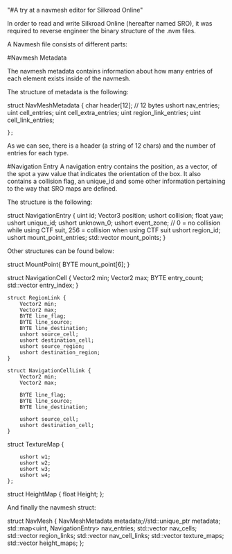 "#A try at a navmesh editor for Silkroad Online" 

In order to read and write Silkroad Online (hereafter named SRO), it was required to reverse engineer the binary structure of the .nvm files.


A Navmesh file consists of different parts:

#Navmesh Metadata

The navmesh metadata contains information about how many entries of each element exists inside of the navmesh.

The structure of metadata is the following:

struct NavMeshMetadata {
		char header[12]; // 12 bytes
		ushort nav_entries;
		uint cell_entries;
		uint cell_extra_entries;
		uint region_link_entries;
		uint cell_link_entries;

	};
  
  As we can see, there is a header (a string of 12 chars) and the number of entries for each type.
  
  
#Navigation Entry
  A navigation entry contains the position, as a vector, of the spot a yaw value that indicates the orientation of the box.
  It also contains a collision flag, an unique_id and some other information pertaining to the way that SRO maps are defined.
  
  The structure is the following:
  
  struct NavigationEntry {
		uint id;
		Vector3 position;
		ushort collision;
		float yaw;
		ushort unique_id;
		ushort unknown_0;
		ushort event_zone; // 0 = no collision while using CTF suit, 256 = collision when using CTF suit
		ushort region_id;
		ushort mount_point_entries;
		std::vector<MountPoint> mount_points;
	}
  
  
  Other structures can be found below:
  
  struct MountPoint{
		BYTE mount_point[6];
	}
  
  struct NavigationCell {
		Vector2 min;
		Vector2 max;
		BYTE entry_count;
		std::vector<ushort> entry_index;
	}

	struct RegionLink {
		Vector2 min;
		Vector2 max;
		BYTE line_flag;
		BYTE line_source;
		BYTE line_destination;
		ushort source_cell;
		ushort destination_cell;
		ushort source_region;
		ushort destination_region;
	}

	struct NavigationCellLink {
		Vector2 min;
		Vector2 max;

		BYTE line_flag;
		BYTE line_source;
		BYTE line_destination;

		ushort source_cell;
		ushort destination_cell;
	}
  
  struct TextureMap {
		
		ushort w1;
		ushort w2;
		ushort w3;
		ushort w4;
	};
  
  struct HeightMap {
		float Height;
	};
  
  
And finally the navmesh struct:

struct NavMesh {
		NavMeshMetadata metadata;//std::unique_ptr<NavMeshMetadata> metadata;
		std::map<uint, NavigationEntry> nav_entries;
		std::vector<NavigationCell> nav_cells;
		std::vector<RegionLink> region_links;
		std::vector<NavigationCellLink> nav_cell_links;
		std::vector<TextureMap> texture_maps;
		std::vector<HeightMap> height_maps;
	};

  
  
